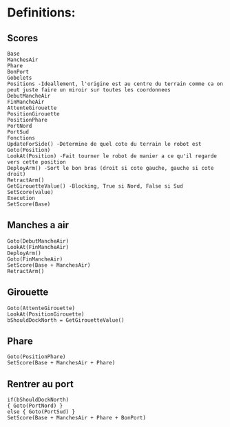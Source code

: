# Definitions:
## Scores
	Base
	ManchesAir
	Phare
	BonPort
	Gobelets
	Positions -Ideallement, l'origine est au centre du terrain comme ca on peut juste faire un miroir sur toutes les coordonnees
	DebutMancheAir
	FinMancheAir
	AttenteGirouette
	PositionGirouette
	PositionPhare
	PortNord
	PortSud
	Fonctions
	UpdateForSide() -Determine de quel cote du terrain le robot est
	Goto(Position)
	LookAt(Position) -Fait tourner le robot de manier a ce qu'il regarde vers cette position
	DeployArm() -Sort le bon bras (droit si cote gauche, gauche si cote droit)
	RetractArm()
	GetGirouetteValue() -Blocking, True si Nord, False si Sud
	SetScore(value)
	Execution
	SetScore(Base)
## Manches a air
	Goto(DebutMancheAir)
	LookAt(FinMancheAir)
	DeployArm()
	Goto(FinMancheAir)
	SetScore(Base + ManchesAir)
	RetractArm()
## Girouette
	Goto(AttenteGirouette)
	LookAt(PositionGirouette)
	bShouldDockNorth = GetGirouetteValue()
## Phare
	Goto(PositionPhare)
	SetScore(Base + ManchesAir + Phare)
## Rentrer au port
	if(bShouldDockNorth)
	{ Goto(PortNord) }
	else { Goto(PortSud) }
	SetScore(Base + ManchesAir + Phare + BonPort)
